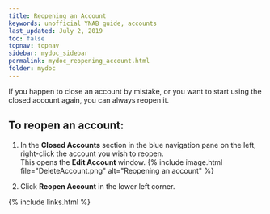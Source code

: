 ```yaml
---
title: Reopening an Account
keywords: unofficial YNAB guide, accounts
last_updated: July 2, 2019
toc: false
topnav: topnav
sidebar: mydoc_sidebar
permalink: mydoc_reopening_account.html
folder: mydoc
---
```


If you happen to close an account by mistake, or you want to start using the closed account again, you can always reopen it.

## To reopen an account:

1. In the **Closed Accounts** section in the blue navigation pane on the left, right-click the account you wish to reopen. <br/>This opens the **Edit Account** window.
    {% include image.html file="DeleteAccount.png" alt="Reopening an account" %}

2. Click **Reopen Account** in the lower left corner.

{% include links.html %}
